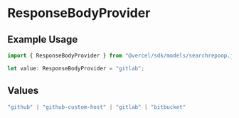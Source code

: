 # ResponseBodyProvider

## Example Usage

```typescript
import { ResponseBodyProvider } from "@vercel/sdk/models/searchrepoop.js";

let value: ResponseBodyProvider = "gitlab";
```

## Values

```typescript
"github" | "github-custom-host" | "gitlab" | "bitbucket"
```